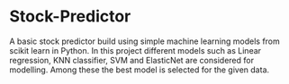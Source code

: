 # Stock-Predictor
A basic stock predictor build using simple machine learning models from scikit learn in Python.
In this project different models such as Linear regression, KNN classifier, SVM and ElasticNet are considered for modelling. Among these the best model is selected for the given data. 
